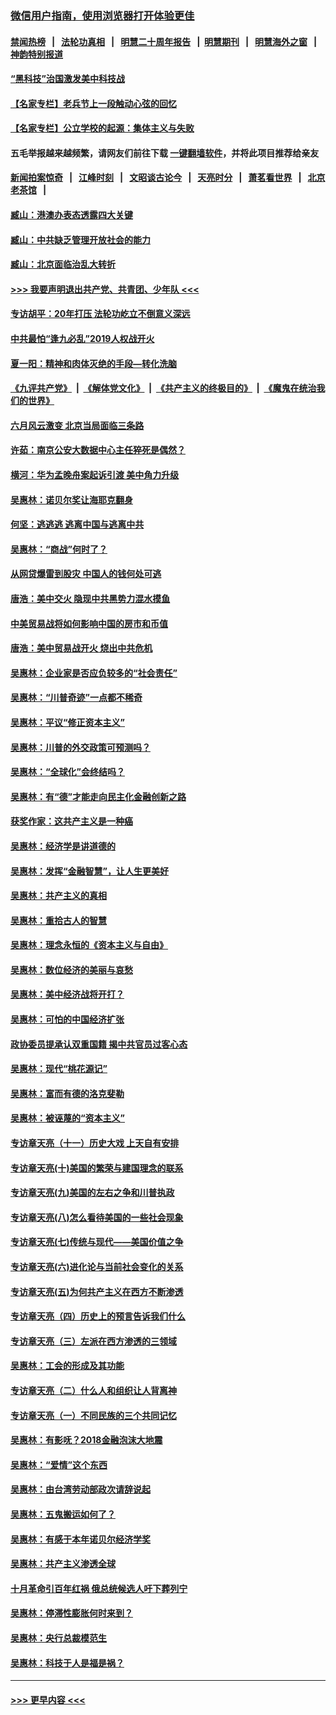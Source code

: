 ### [微信用户指南，使用浏览器打开体验更佳](https://github.com/gfw-breaker/banned-news1/blob/master/indexes/wechat-guide.md?t=0)
#### [禁闻热榜](热点新闻.md?t=0)  &nbsp;&nbsp;|&nbsp;&nbsp; [法轮功真相](https://github.com/gfw-breaker/truth/blob/master/README.md?t=0) &nbsp;&nbsp;|&nbsp;&nbsp; [明慧二十周年报告](https://github.com/gfw-breaker/mh-reports/blob/master/README.md?t=0) &nbsp;&nbsp;|&nbsp;&nbsp;[明慧期刊](https://github.com/gfw-breaker/mh-qikan) &nbsp;&nbsp;|&nbsp;&nbsp; [明慧海外之窗](https://github.com/gfw-breaker/mh-news/blob/master/README.md?t=0) &nbsp;&nbsp;|&nbsp;&nbsp; [神韵特别报道](https://github.com/gfw-breaker/mh-news/blob/master/shenyun.md?t=0)
#### [“黑科技”治国激发美中科技战](../pages/nsc423/n11638056.md?t=02041811) 
#### [【名家专栏】老兵节上一段触动心弦的回忆](../pages/nsc423/n11646016.md?t=02041811) 
#### [【名家专栏】公立学校的起源：集体主义与失败](../pages/nsc423/n11601833.md?t=02041811) 
#### 五毛举报越来越频繁，请网友们前往下载 [一键翻墙软件](https://github.com/gfw-breaker/ssr-accounts)，并将此项目推荐给亲友
#### [新闻拍案惊奇](https://github.com/gfw-breaker/banned-news1/blob/master/pages/link4.md) &nbsp;&nbsp;|&nbsp;&nbsp; [江峰时刻](https://github.com/gfw-breaker/banned-news1/blob/master/pages/link4.md) &nbsp;&nbsp;|&nbsp;&nbsp; [文昭谈古论今](https://github.com/gfw-breaker/banned-news1/blob/master/pages/link4.md) &nbsp;&nbsp;|&nbsp;&nbsp; [天亮时分](https://github.com/gfw-breaker/banned-news1/blob/master/pages/link4.md) &nbsp;&nbsp;|&nbsp;&nbsp; [萧茗看世界](https://github.com/gfw-breaker/banned-news1/blob/master/pages/link4.md) &nbsp;&nbsp;|&nbsp;&nbsp; [北京老茶馆](https://github.com/gfw-breaker/banned-news1/blob/master/pages/link4.md) &nbsp;&nbsp;|&nbsp;&nbsp; 
#### [臧山：港澳办表态透露四大关键](../pages/nsc423/n11421628.md?t=02041811) 
#### [臧山：中共缺乏管理开放社会的能力](../pages/nsc423/n11407457.md?t=02041811) 
#### [臧山：北京面临治乱大转折](../pages/nsc423/n11406895.md?t=02041811) 
#### [>>> 我要声明退出共产党、共青团、少年队 <<<](https://github.com/begood0513/goodnews/blob/master/quit/letter.md) 
#### [专访胡平：20年打压 法轮功屹立不倒意义深远](../pages/nsc423/n11398800.md?t=02041811) 
#### [中共最怕“逢九必乱”2019人权战开火](../pages/nsc423/n11385248.md?t=02041811) 
#### [夏一阳：精神和肉体灭绝的手段—转化洗脑](../pages/nsc423/n11368250.md?t=02041811) 
#### [《九评共产党》](https://github.com/begood0513/9ping.md/blob/master/README.md) &nbsp;|&nbsp; [《解体党文化》](../../../../jtdwh.md/blob/master/README.md)  &nbsp;|&nbsp; [《共产主义的终极目的》](../../../../gczydzjmd.md/blob/master/README.md) &nbsp;|&nbsp; [《魔鬼在统治我们的世界》](../../../../mgztzwmdsj.md/blob/master/README.md) 
#### [六月风云激变 北京当局面临三条路](../pages/nsc423/n11313668.md?t=02041811) 
#### [许茹：南京公安大数据中心主任猝死是偶然？](../pages/nsc423/n11064744.md?t=02041811) 
#### [横河：华为孟晚舟案起诉引渡 美中角力升级](../pages/nsc423/n11027230.md?t=02041811) 
#### [吴惠林：诺贝尔奖让海耶克翻身](../pages/nsc423/n10890049.md?t=02041811) 
#### [何坚：逃逃逃 逃离中国与逃离中共](../pages/nsc423/n10592891.md?t=02041811) 
#### [吴惠林：“商战”何时了？](../pages/nsc423/n10573558.md?t=02041811) 
#### [从网贷爆雷到股灾 中国人的钱何处可逃](../pages/nsc423/n10572800.md?t=02041811) 
#### [唐浩：美中交火 隐现中共黑势力混水摸鱼](../pages/nsc423/n10544040.md?t=02041811) 
#### [中美贸易战将如何影响中国的房市和币值](../pages/nsc423/n10543697.md?t=02041811) 
#### [唐浩：美中贸易战开火 烧出中共危机](../pages/nsc423/n10540126.md?t=02041811) 
#### [吴惠林：企业家是否应负较多的“社会责任”](../pages/nsc423/n10535022.md?t=02041811) 
#### [吴惠林：“川普奇迹”一点都不稀奇](../pages/nsc423/n10512808.md?t=02041811) 
#### [吴惠林：平议“修正资本主义”](../pages/nsc423/n10495724.md?t=02041811) 
#### [吴惠林：川普的外交政策可预测吗？](../pages/nsc423/n10462387.md?t=02041811) 
#### [吴惠林：“全球化”会终结吗？](../pages/nsc423/n10452838.md?t=02041811) 
#### [吴惠林：有“德”才能走向民主化金融创新之路](../pages/nsc423/n10432292.md?t=02041811) 
#### [获奖作家：这共产主义是一种癌](../pages/nsc423/n10431541.md?t=02041811) 
#### [吴惠林：经济学是讲道德的](../pages/nsc423/n10398014.md?t=02041811) 
#### [吴惠林：发挥“金融智慧”，让人生更美好](../pages/nsc423/n10375019.md?t=02041811) 
#### [吴惠林：共产主义的真相](../pages/nsc423/n10351394.md?t=02041811) 
#### [吴惠林：重拾古人的智慧](../pages/nsc423/n10337691.md?t=02041811) 
#### [吴惠林：理念永恒的《资本主义与自由》](../pages/nsc423/n10316274.md?t=02041811) 
#### [吴惠林：数位经济的美丽与哀愁](../pages/nsc423/n10292946.md?t=02041811) 
#### [吴惠林：美中经济战将开打？](../pages/nsc423/n10258825.md?t=02041811) 
#### [吴惠林：可怕的中国经济扩张](../pages/nsc423/n10219147.md?t=02041811) 
#### [政协委员提承认双重国籍 揭中共官员过客心态](../pages/nsc423/n10208809.md?t=02041811) 
#### [吴惠林：现代“桃花源记”](../pages/nsc423/n10185234.md?t=02041811) 
#### [吴惠林：富而有德的洛克斐勒](../pages/nsc423/n10142264.md?t=02041811) 
#### [吴惠林：被诬蔑的“资本主义”](../pages/nsc423/n10124816.md?t=02041811) 
#### [专访章天亮（十一）历史大戏 上天自有安排](../pages/nsc423/n10094905.md?t=02041811) 
#### [专访章天亮(十)美国的繁荣与建国理念的联系](../pages/nsc423/n10094899.md?t=02041811) 
#### [专访章天亮(九)美国的左右之争和川普执政](../pages/nsc423/n10094889.md?t=02041811) 
#### [专访章天亮(八)怎么看待美国的一些社会现象](../pages/nsc423/n10094857.md?t=02041811) 
#### [专访章天亮(七)传统与现代——美国价值之争](../pages/nsc423/n10093140.md?t=02041811) 
#### [专访章天亮(六)进化论与当前社会变化的关系](../pages/nsc423/n10092036.md?t=02041811) 
#### [专访章天亮(五)为何共产主义在西方不断渗透](../pages/nsc423/n10083620.md?t=02041811) 
#### [专访章天亮（四）历史上的预言告诉我们什么](../pages/nsc423/n10083606.md?t=02041811) 
#### [专访章天亮（三）左派在西方渗透的三领域](../pages/nsc423/n10081115.md?t=02041811) 
#### [吴惠林：工会的形成及其功能](../pages/nsc423/n10080633.md?t=02041811) 
#### [专访章天亮（二）什么人和组织让人背离神](../pages/nsc423/n10076637.md?t=02041811) 
#### [专访章天亮（一）不同民族的三个共同记忆](../pages/nsc423/n10074188.md?t=02041811) 
#### [吴惠林：有影呒？2018金融泡沫大地震](../pages/nsc423/n10040534.md?t=02041811) 
#### [吴惠林：“爱情”这个东西](../pages/nsc423/n10019423.md?t=02041811) 
#### [吴惠林：由台湾劳动部政次请辞说起](../pages/nsc423/n9979679.md?t=02041811) 
#### [吴惠林：五鬼搬运如何了？](../pages/nsc423/n9925338.md?t=02041811) 
#### [吴惠林：有感于本年诺贝尔经济学奖](../pages/nsc423/n9871883.md?t=02041811) 
#### [吴惠林：共产主义渗透全球](../pages/nsc423/n9812748.md?t=02041811) 
#### [十月革命引百年红祸 俄总统候选人吁下葬列宁](../pages/nsc423/n9810182.md?t=02041811) 
#### [吴惠林：停滞性膨胀何时来到？](../pages/nsc423/n9764136.md?t=02041811) 
#### [吴惠林：央行总裁模范生](../pages/nsc423/n9728134.md?t=02041811) 
#### [吴惠林：科技于人是福是祸？](../pages/nsc423/n9672982.md?t=02041811) 

----
#### [ >>> 更早内容 <<< ](../indexes/nsc423-earlier.md)
